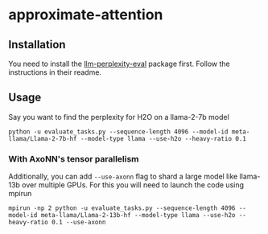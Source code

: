 # approximate-attention

## Installation
You need to install the [llm-perplexity-eval](https://github.com/axonn-ai/llm-perplexity-eval) package first.
Follow the instructions in their readme.

## Usage

Say you want to find the perplexity for H2O on a llama-2-7b model

```
python -u evaluate_tasks.py --sequence-length 4096 --model-id meta-llama/Llama-2-7b-hf --model-type llama --use-h2o --heavy-ratio 0.1
```

### With AxoNN's tensor parallelism

Additionally, you can add `--use-axonn` flag to shard a large model like llama-13b over multiple GPUs.
For this you will need to launch the code using mpirun


```
mpirun -np 2 python -u evaluate_tasks.py --sequence-length 4096 --model-id meta-llama/Llama-2-13b-hf --model-type llama --use-h2o --heavy-ratio 0.1 --use-axonn
```


